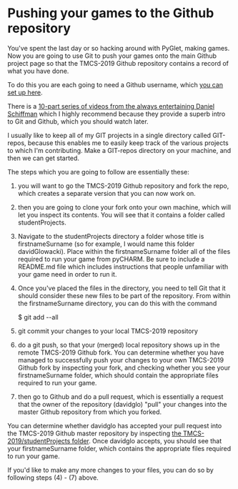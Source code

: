 # Pushing your games to the Github repository

You've spent the last day or so hacking around with PyGlet, making games. Now you are going to use Git to push your games onto the main Github project page so that the TMCS-2019 Github repository contains a record of what you have done.

To do this you are each going to need a Github username, which [you can set up here](https://github.com/). 

There is a [10-part series of videos from the always entertaining Daniel Schiffman](https://www.youtube.com/playlist?list=PLRqwX-V7Uu6ZF9C0YMKuns9sLDzK6zoiV) which I highly recommend because they provide a superb intro to Git and Github, which you should watch later.

I usually like to keep all of my GIT projects in a single directory called GIT-repos, because this enables me to easily keep track of the various projects to which I'm contributing. Make a GIT-repos directory on your machine, and then we can get started.

The steps which you are going to follow are essentially these:
1. you will want to go the TMCS-2019 Github repository and fork the repo, which creates a separate version that you can now work on.
2. then you are going to clone your fork onto your own machine, which will let you inspect its contents. You will see that it contains a folder called studentProjects.
3. Navigate to the studentProjects directory a folder whose title is firstnameSurname (so for example, I would name this folder davidGlowacki). Place within the firstnameSurname folder all of the files required to run your game from pyCHARM. Be sure to include a README.md file which includes instructions that people unfamiliar with your game need in order to run it. 
4. Once you've placed the files in the directory, you need to tell Git that it should consider these new files to be part of the repository. From within the firstnameSurname directory, you can do this with the command

    $ git add --all

5. git commit your changes to your local TMCS-2019 repository
6. do a git push, so that your (merged) local repository shows up in the remote TMCS-2019 Github fork. You can determine whether you have managed to successfully push your changes to your own TMCS-2019 Github fork by inspecting your fork, and checking whether you see your firstnameSurname folder, which should contain the appropriate files required to run your game.
7. then go to Github and do a pull request, which is essentially a request that the owner of the repository (davidglo) "pull" your changes into the master Github repository from which you forked.

You can determine whether davidglo has accepted your pull request into the TMCS-2019 Github master repository by inspecting [the TMCS-2019/studentProjects folder](https://github.com/davidglo/TMCS-2019/tree/master/studentProjects). Once davidglo accepts, you should see that your firstnameSurname folder, which contains the appropriate files required to run your game.

If you'd like to make any more changes to your files, you can do so by following steps (4) - (7) above.
